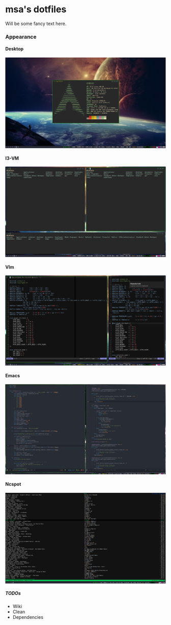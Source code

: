 msa's dotfiles
============

Will be some fancy text here.

### Appearance

#### Desktop
![](st.png)
#### I3-VM
![](i3.png)
#### VIm
![](nvim.png)
#### Emacs
![](emacs.png)
#### Ncspot
![](ncspot.png)

##### TODOs
* Wiki
* Clean
* Dependencies